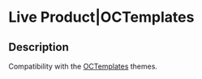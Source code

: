 # Live Product|OCTemplates

## Description
Compatibility with the [OCTemplates](https://market.octemplates.net/templates/) themes.
